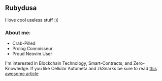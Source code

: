 ## Rubydusa
I love cool useless stuff :))

### About me:
- Crab-Pilled
- Prolog Connoisseur
- Proud Neovim User

I'm interested in Blockchain Technology, Smart-Contracts, and Zero-Knowledge. 
If you like Cellular Autometa and zkSnarks be sure to read [this awesome article](https://medium.com/coinmonks/proof-of-life-zero-knowledge-proof-implementation-of-conways-game-of-life-with-circom-and-6438521fb2b1)
